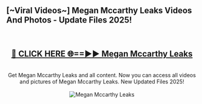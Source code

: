 <h2>[~Viral Videos~] Megan Mccarthy Leaks Videos And Photos - Update Files 2025!</h2>
<br>
<div align="center">
<h2><a href="https://top-ai-tools.click/QrbHav" rel="nofollow">🔴 CLICK HERE 🌐==►► Megan Mccarthy Leaks</a></h2>
<br>
Get Megan Mccarthy Leaks and all content. Now you can access all videos and pictures of Megan Mccarthy Leaks. New Updated Files 2025!
<br>
<br>
<a href="https://top-ai-tools.click/QrbHav" rel="nofollow" data-target="animated-image.originalLink"><img src="https://i.ibb.co.com/WyWwxjT/player-gif2.gif" alt="Megan Mccarthy Leaks" style="max-width: 100%; display: inline-block;" data-target="animated-image.originalImage"></a>
</div>
<br>